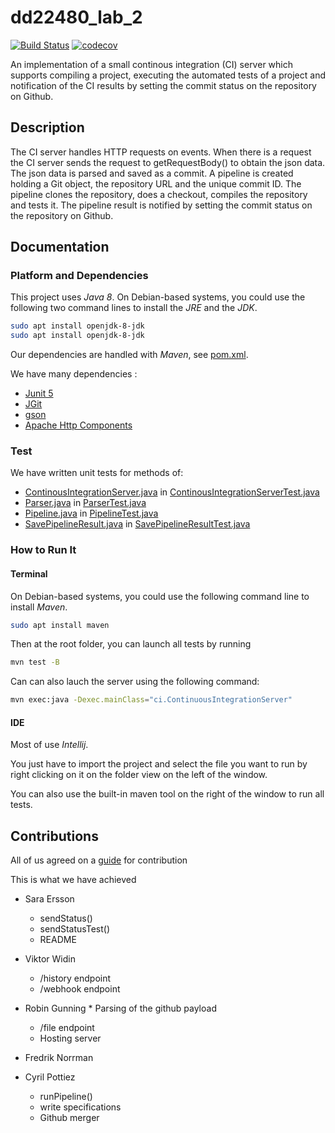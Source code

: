 # dd22480_lab_2

[![Build Status](https://travis-ci.org/Cpptz/dd22480_lab_2.svg?branch=master)](https://travis-ci.org/Cpptz/dd22480_lab_2)
[![codecov](https://codecov.io/gh/Cpptz/dd22480_lab_2/branch/master/graph/badge.svg)](https://codecov.io/gh/Cpptz/dd22480_lab_2)



An implementation of a small continous integration (CI) server which supports compiling a project, executing the automated tests of a project and notification of the CI results by setting the commit status on the repository on Github.


## Description
The CI server handles HTTP requests on events. When there is a request the CI server sends the request to getRequestBody() to obtain the json data. The json data is parsed and saved as a commit. A pipeline is created holding a Git object, the repository URL and the unique commit ID. The pipeline clones the repository, does a checkout, compiles the repository and tests it. The pipeline result is notified by setting the commit status on the repository on Github.


## Documentation
### Platform and Dependencies
This project uses *Java 8*.
On Debian-based systems, you could use the following two command lines to install the *JRE* and the *JDK*.
```bash
sudo apt install openjdk-8-jdk
sudo apt install openjdk-8-jdk
```
Our dependencies are handled with *Maven*, see [pom.xml](pom.xml). 


We have many dependencies : 
* [Junit 5](https://junit.org/junit5/) 
* [JGit](https://www.eclipse.org/jgit/)
* [gson](https://github.com/google/gson)
* [Apache Http Components](https://hc.apache.org/)

### Test
We have written unit tests for methods of:
* [ContinousIntegrationServer.java](./src/main/java/ci/ContinuousIntegrationServer.java) in [ContinousIntegrationServerTest.java](./src/test/java/ci/ContinuousIntegrationServerTest.java)
* [Parser.java](./src/main/java/ci/Parser.java) in [ParserTest.java](./src/test/java/ci/ParserTest.java)
* [Pipeline.java](./src/main/java/ci/Pipeline.java) in [PipelineTest.java](./src/test/java/ci/PipelineTest.java)
* [SavePipelineResult.java](./src/main/java/ci/SavePipelineResult.java) in [SavePipelineResultTest.java](
./src/test/java/ci/PipelineTest.java)

### How to Run It
#### Terminal
On Debian-based systems, you could use the following  command line to install *Maven*.
```bash
sudo apt install maven
```
Then at the root folder, you can launch all tests by running
```bash
mvn test -B
```
Can can also lauch the server using the following command:
```bash
mvn exec:java -Dexec.mainClass="ci.ContinuousIntegrationServer"
```

#### IDE
Most of use *Intellij*.  

You just have to import the project and select the file you want to run by right clicking 
on it on the folder view on the left of the window.

You can also use the built-in maven tool on the right of the window to run all tests.

## Contributions

All of us agreed on a [guide](CONTRIBUTING.md) for contribution

This is what we have achieved 

* Sara Ersson
	* sendStatus()
	* sendStatusTest()
	* README
	
* Viktor Widin
	* /history endpoint
	* /webhook endpoint

* Robin Gunning
    	* Parsing of the github payload
	* /file endpoint
	* Hosting server
    
* Fredrik Norrman

* Cyril Pottiez
	* runPipeline()
	* write specifications
	* Github merger


